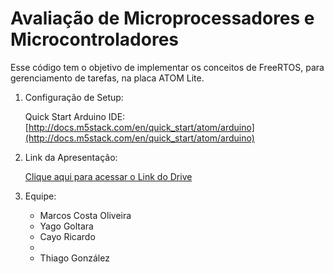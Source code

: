 # Avaliação de Microprocessadores e Microcontroladores
Esse código tem o objetivo de implementar os conceitos de FreeRTOS, para gerenciamento de tarefas, na placa ATOM Lite.

1. Configuração de Setup:
    
    Quick Start Arduino IDE: [http://docs.m5stack.com/en/quick_start/atom/arduino](http://docs.m5stack.com/en/quick_start/atom/arduino)
    
2. Link da Apresentação:

    <a href="https://drive.google.com/file/d/18FudquJ-nNz47D4IaHuS_A42JfAnTyvE/view?usp=sharing">Clique aqui para acessar o Link do Drive</a>

3. Equipe:
    <ul>
        <li>Marcos Costa Oliveira</li>
        <li>Yago Goltara</li>
        <li>Cayo Ricardo</li>
        <li></li>
        <li>Thiago González</li>
    </ul>

